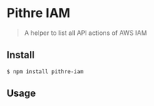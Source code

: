 # Pithre IAM

> A helper to list all API actions of AWS IAM

## Install

```
$ npm install pithre-iam
```

## Usage

```

```
